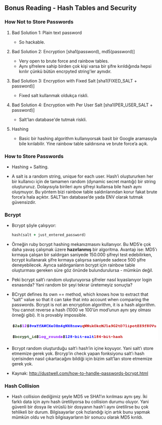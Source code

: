 ## Bonus Reading - Hash Tables and Security

### How Not to Store Passwords

1. Bad Solution 1: Plain text password

    - So hackable.

2. Bad Solution 2: Encryption [sha1(password), md5(password)]

    - Very open to brute force and rainbow tables.
    - Aynı şifrelere sahip birden çok kişi varsa bir şifre kırıldığında hepsi kırılır çünkü bütün encrpyted string'ler aynıdır.

3. Bad Solution 3: Encryption with Fixed Salt [sha1(FIXED_SALT + password)]

    - Fixed salt kullanmak oldukça riskli.

4. Bad Solution 4: Encryption with Per User Salt [sha1(PER_USER_SALT + password)]

    - Salt'ları database'de tutmak riskli.

5. Hashing

    - Basic bir hashing algorithm kullanıyorsak basit bir Google aramasıyla bile kırılabilir. Yine rainbow table saldırısına ve brute force’a açık.

### How to Store Passwords

  - Hashing + Salting.

  - A salt is a random string, unique for each user. Hash’i oluştururken her bir kullanıcı için de tamamen random (dynamic secret mantığı) bir string oluştururuz. Dolayısıyla birileri aynı şifreyi kullansa bile hash aynı oluşmuyor. Bu yöntem bizi rainbow table saldırılarından korur fakat brute force’a hala açıktır. SALT’ları database’de yada ENV olarak tutmak güvensizdir.

### Bcrypt

- Bcrypt şöyle çalışıyor:

    ```ruby
    hash(salt + just_entered_password)
    ```

- Örneğin ruby bcrypt hashing mekanızmasını kullanıyor. Bu MD5’e çok daha yavaş çalışmak üzere **hazırlanmış** bir algoritma. Avantajı ise: MD5’ı kırmaya çalışan bir saldırgan saniyede 150.000 şifreyi test edebilirken, bcrypt kullanarak şifre kırmaya çalışırsa saniyede sadece 500 şifre deneyebilecek. Ayrıca saldırganların bcrypt için rainbow table oluşturması gereken süre göz önünde bulundurulursa - mümkün değil.

- Peki bcrypt salt’ı random oluşturuyorsa şifreler nasıl kıyaslanıyor login esnasında? Yani random bir şeyi tekrar üretemeyiz sonuçta?

- BCrypt defines its own == method, which knows how to extract that “salt” value so that it can take that into account when comparing the passwords. Bcrypt is not an encryption algorithm, it is a hash algorithm. You cannot reverse a hash (1000 ve 100’ün mod’unun aynı şey olması örneği gibi). It is provably impossible.

  ![bcrypt](images/bcrypt.png)

- Bcrypt random oluşturduğu salt’ı hash’in içine koyuyor. Yani salt’ı store etmemize gerek yok. Brcryp’in check yapan fonksiyonu salt’ı hash içerisinden nasıl çıkartacağını bildiği için bizim salt’ları store etmemize gerek yok.

- Kaynak: http://dustwell.com/how-to-handle-passwords-bcrypt.html

### Hash Collision

- Hash collision dediğimiz şeyle MD5 ve SHA1’ın kırılması aynı şey. İki farklı data için aynı hash üretiliyorsa bu collision durumu oluyor. Yani güvenli bir dosya ile virüslü bir dosyanın hash'i aynı üretilirse bu çok tehlikeli bir durum.  Bilgisayarlar çok hızlandığı için artık bunu yapmak mümkün oldu ve hızlı bilgisayarların bir sonucu olarak MD5 kırıldı.
